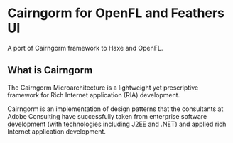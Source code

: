 # Cairngorm for OpenFL and Feathers UI

A port of Cairngorm framework to Haxe and OpenFL.

## What is Cairngorm

The Cairngorm Microarchitecture is a lightweight yet prescriptive framework for Rich Internet application (RIA) development.

Cairngorm is an implementation of design patterns that the consultants at Adobe Consulting have successfully taken from enterprise software development (with technologies including J2EE and .NET) and applied rich Internet application development.
